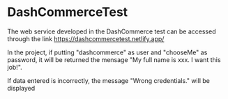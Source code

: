 # DashCommerceTest
The web service developed in the DashCommerce test can be accessed through the link https://dashcommercetest.netlify.app/

In the project, if putting "dashcommerce" as user and "chooseMe" as password, it will be returned the mensage "My full name is xxx. I want this job!".

  If data entered is incorrectly, the message "Wrong credentials." will be displayed
